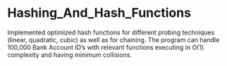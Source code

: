 # Hashing_And_Hash_Functions
Implemented optimized hash functions for different probing techniques (linear, quadratic, cubic) as well as for chaining. The program can handle 100,000 Bank Account ID’s with relevant functions executing in O(1) complexity and having minimum collisions.
